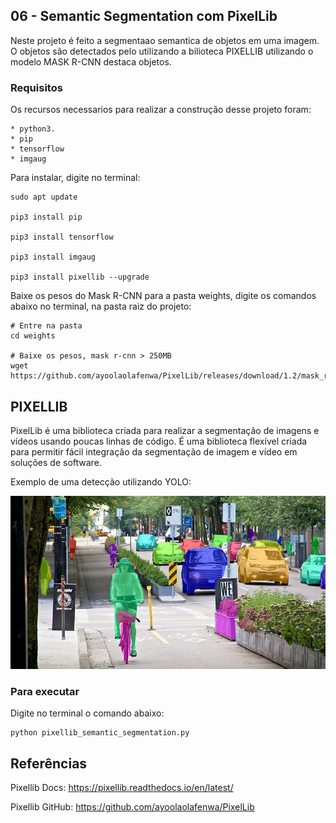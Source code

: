 ## 06 - Semantic Segmentation com PixelLib

Neste projeto é feito a segmentaao semantica de objetos em uma imagem. O objetos são detectados pelo utilizando a bilioteca  PIXELLIB utilizando o modelo MASK R-CNN destaca objetos.



### Requisitos
Os recursos necessarios para realizar a construção desse projeto foram:
    
    * python3.
    * pip
    * tensorflow
    * imgaug

Para instalar, digite no terminal:
``` shell
sudo apt update

pip3 install pip 

pip3 install tensorflow

pip3 install imgaug

pip3 install pixellib --upgrade
```
Baixe os pesos do Mask R-CNN para a pasta weights, digite os comandos abaixo no terminal, na pasta raiz do projeto:

``` shell
# Entre na pasta
cd weights

# Baixe os pesos, mask r-cnn > 250MB
wget https://github.com/ayoolaolafenwa/PixelLib/releases/download/1.2/mask_rcnn_coco.h5

```
## PIXELLIB
PixelLib é uma biblioteca criada para realizar a segmentação de imagens e vídeos usando poucas linhas de código. É uma biblioteca flexível criada para permitir fácil integração da segmentação de imagem e vídeo em soluções de software.

Exemplo de uma detecção utilizando YOLO:

<img src="/Figuras/Semantic_seg_1_PIXELIB.jpg"/>

### Para executar
Digite no terminal o comando abaixo:
```
python pixellib_semantic_segmentation.py
```


## Referências

Pixellib Docs: <a href="url">https://pixellib.readthedocs.io/en/latest/</a>

Pixellib GitHub: <a href="url">https://github.com/ayoolaolafenwa/PixelLib</a>